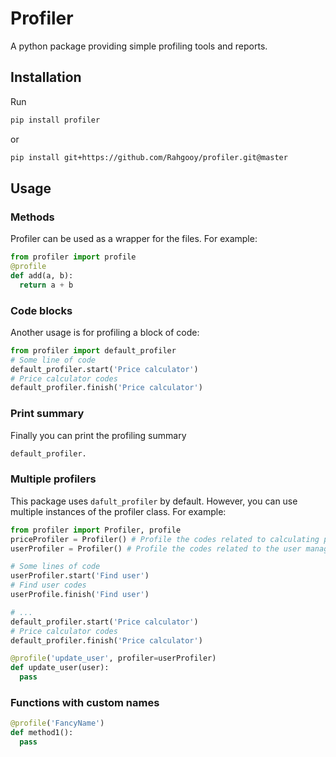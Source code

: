 # Profiler

A python package providing simple profiling tools and reports.

## Installation

Run

```bash
pip install profiler
```

or

```bash
pip install git+https://github.com/Rahgooy/profiler.git@master
```

## Usage

### Methods

Profiler can be used as a wrapper for the files. For example:

```python
from profiler import profile
@profile
def add(a, b):
  return a + b
```

### Code blocks

Another usage is for profiling a block of code:

```python
from profiler import default_profiler
# Some line of code
default_profiler.start('Price calculator')
# Price calculator codes
default_profiler.finish('Price calculator')
```

### Print summary

Finally you can print the profiling summary

```python
default_profiler.
```

### Multiple profilers

This package uses `dafult_profiler` by default. However, you can use multiple instances of the profiler class.
For example:

```python
from profiler import Profiler, profile
priceProfiler = Profiler() # Profile the codes related to calculating price
userProfiler = Profiler() # Profile the codes related to the user management

# Some lines of code
userProfiler.start('Find user')
# Find user codes
userProfile.finish('Find user')

# ...
default_profiler.start('Price calculator')
# Price calculator codes
default_profiler.finish('Price calculator')

@profile('update_user', profiler=userProfiler)
def update_user(user):
  pass
```

### Functions with custom names

```python
@profile('FancyName')
def method1():
  pass
```
